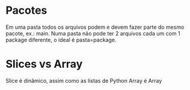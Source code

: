 # Pacotes
Em uma pasta todos os arquivos podem e devem fazer parte do mesmo pacote, ex.: main.
Numa pasta não pode ter 2 arquivos cada um com 1 package diferente, o ideal é pasta=package.

# Slices vs Array
Slice é dinâmico, assim como as listas de Python
Array é Array
